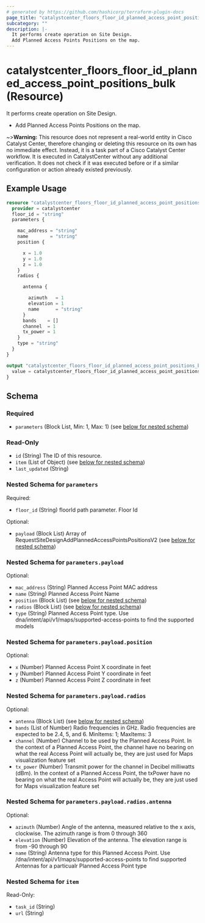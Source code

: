 ```yaml
---
# generated by https://github.com/hashicorp/terraform-plugin-docs
page_title: "catalystcenter_floors_floor_id_planned_access_point_positions_bulk Resource - terraform-provider-catalystcenter"
subcategory: ""
description: |-
  It performs create operation on Site Design.
  Add Planned Access Points Positions on the map.
---
```


# catalystcenter_floors_floor_id_planned_access_point_positions_bulk (Resource)

It performs create operation on Site Design.

- Add Planned Access Points Positions on the map.

~>**Warning:**
This resource does not represent a real-world entity in Cisco Catalyst Center, therefore changing or deleting this resource on its own has no immediate effect.
Instead, it is a task part of a Cisco Catalyst Center workflow. It is executed in CatalystCenter without any additional verification. It does not check if it was executed before or if a similar configuration or action already existed previously.

## Example Usage

```terraform
resource "catalystcenter_floors_floor_id_planned_access_point_positions_bulk" "example" {
  provider = catalystcenter
  floor_id = "string"
  parameters {

    mac_address = "string"
    name        = "string"
    position {

      x = 1.0
      y = 1.0
      z = 1.0
    }
    radios {

      antenna {

        azimuth   = 1
        elevation = 1
        name      = "string"
      }
      bands    = []
      channel  = 1
      tx_power = 1
    }
    type = "string"
  }
}

output "catalystcenter_floors_floor_id_planned_access_point_positions_bulk_example" {
  value = catalystcenter_floors_floor_id_planned_access_point_positions_bulk.example
}
```

<!-- schema generated by tfplugindocs -->
## Schema

### Required

- `parameters` (Block List, Min: 1, Max: 1) (see [below for nested schema](#nestedblock--parameters))

### Read-Only

- `id` (String) The ID of this resource.
- `item` (List of Object) (see [below for nested schema](#nestedatt--item))
- `last_updated` (String)

<a id="nestedblock--parameters"></a>
### Nested Schema for `parameters`

Required:

- `floor_id` (String) floorId path parameter. Floor Id

Optional:

- `payload` (Block List) Array of RequestSiteDesignAddPlannedAccessPointsPositionsV2 (see [below for nested schema](#nestedblock--parameters--payload))

<a id="nestedblock--parameters--payload"></a>
### Nested Schema for `parameters.payload`

Optional:

- `mac_address` (String) Planned Access Point MAC address
- `name` (String) Planned Access Point Name
- `position` (Block List) (see [below for nested schema](#nestedblock--parameters--payload--position))
- `radios` (Block List) (see [below for nested schema](#nestedblock--parameters--payload--radios))
- `type` (String) Planned Access Point type. Use dna/intent/api/v1/maps/supported-access-points to find the supported models

<a id="nestedblock--parameters--payload--position"></a>
### Nested Schema for `parameters.payload.position`

Optional:

- `x` (Number) Planned Access Point X coordinate in feet
- `y` (Number) Planned Access Point Y coordinate in feet
- `z` (Number) Planned Access Point Z coordinate in feet


<a id="nestedblock--parameters--payload--radios"></a>
### Nested Schema for `parameters.payload.radios`

Optional:

- `antenna` (Block List) (see [below for nested schema](#nestedblock--parameters--payload--radios--antenna))
- `bands` (List of Number) Radio frequencies in GHz. Radio frequencies are expected to be 2.4, 5, and 6. MinItems: 1; MaxItems: 3
- `channel` (Number) Channel to be used by the Planned Access Point. In the context of a Planned Access Point, the channel have no bearing on what the real Access Point will actually be, they are just used for Maps visualization feature set
- `tx_power` (Number) Transmit power for the channel in Decibel milliwatts (dBm). In the context of a Planned Access Point, the txPower have no bearing on what the real Access Point will actually be, they are just used for Maps visualization feature set

<a id="nestedblock--parameters--payload--radios--antenna"></a>
### Nested Schema for `parameters.payload.radios.antenna`

Optional:

- `azimuth` (Number) Angle of the antenna, measured relative to the x axis, clockwise. The azimuth range is from 0 through 360
- `elevation` (Number) Elevation of the antenna. The elevation range is from -90 through 90
- `name` (String) Antenna type for this Planned Access Point. Use /dna/intent/api/v1/maps/supported-access-points to find supported Antennas for a particualr Planned Access Point type





<a id="nestedatt--item"></a>
### Nested Schema for `item`

Read-Only:

- `task_id` (String)
- `url` (String)
